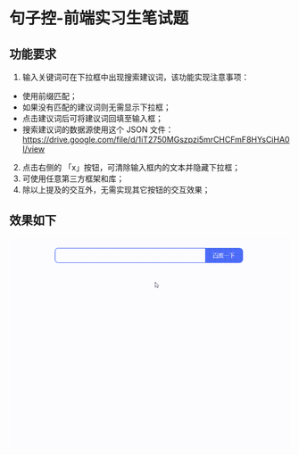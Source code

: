 # 句子控-前端实习生笔试题
## 功能要求
1. 输入关键词可在下拉框中出现搜索建议词，该功能实现注意事项：
+ 使用前缀匹配；
+ 如果没有匹配的建议词则无需显示下拉框；
+ 点击建议词后可将建议词回填至输入框；
+ 搜索建议词的数据源使用这个 JSON 文件：https://drive.google.com/file/d/1iT2750MGszpzi5mrCHCFmF8HYsCiHA0I/view
2. 点击右侧的 「x」按钮，可清除输入框内的文本并隐藏下拉框；
3. 可使用任意第三方框架和库；
4. 除以上提及的交互外，无需实现其它按钮的交互效果；

## 效果如下
![](./src/assets/img/search.gif)